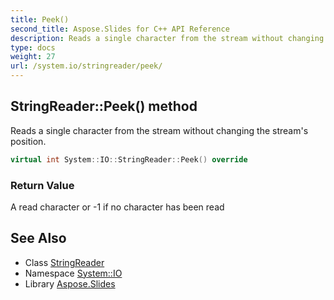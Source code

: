 ```yaml
---
title: Peek()
second_title: Aspose.Slides for C++ API Reference
description: Reads a single character from the stream without changing the stream's position.
type: docs
weight: 27
url: /system.io/stringreader/peek/
---
```

## StringReader::Peek() method


Reads a single character from the stream without changing the stream's position.

```cpp
virtual int System::IO::StringReader::Peek() override
```


### Return Value

A read character or -1 if no character has been read

## See Also

* Class [StringReader](../)
* Namespace [System::IO](../../)
* Library [Aspose.Slides](../../../)